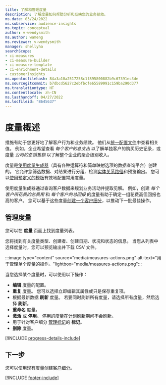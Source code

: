 ```yaml
---
title: 了解和管理度量
description: 了解度量如何帮助分析和反映您的业务绩效。
ms.date: 03/24/2022
ms.subservice: audience-insights
ms.topic: conceptual
author: v-wendysmith
ms.author: wameng
ms.reviewer: v-wendysmith
manager: shellyha
searchScope:
- ci-measures
- ci-measure-builder
- ci-measure-template
- ci-enrichment-details
- customerInsights
ms.openlocfilehash: 84a3a10a2517258c1f895800882b9c67391ec3de
ms.sourcegitcommit: b7dbcd5627c2ebfbcfe65589991c159ba290d377
ms.translationtype: HT
ms.contentlocale: zh-CN
ms.lasthandoff: 04/27/2022
ms.locfileid: "8645637"
---
```

# <a name="measures-overview"></a>度量概述

措施有助于您更好地了解客户行为和业务绩效。 他们从[统一配置文件](data-unification.md)中查看相关值。 例如，企业希望查看 *每个客户的总支出* 以了解单独客户的购买历史记录，或度量 *公司的总销售额* 以了解整个企业的聚合级别收入。  

度量是[使用度量生成器](measure-builder.md)（具有各种运算符和简单映射选项的数据查询平台）创建的。 它允许您筛选数据、对结果进行分组、检测[实体关系路径](relationships.md)和预览输出。 您可以[使用预定义的模板](measure-templates.md)有效地配置常用度量。

使用度量生成器通过查询客户数据来规划业务活动并提取见解。 例如，创建 *每个客户所花费的总费用* 和 *每个客户的总回报* 的度量有助于确定一组花费高但回报也高的客户。 您可以基于这些度量[创建一个客户细分](segments.md)，以推动下一批最佳操作。

## <a name="manage-your-measures"></a>管理度量

您可以在 **度量** 页面上找到度量列表。

您将找到有关度量类型、创建者、创建日期、状况和状态的信息。 当您从列表中选择度量时，您可以预览输出并下载 CSV 文件。

:::image type="content" source="media/measures-actions.png" alt-text="用于管理单个度量的操作。"lightbox="media/measures-actions.png":::

当您选择某个度量时，可以使用以下操作：

- **编辑** 度量的配置。
- **重复** 度量。 您可以选择立即编辑其属性或只是保存重复项。
- 根据最新数据 **刷新** 度量。 若要同时刷新所有度量，请选择所有度量，然后选择 **刷新**。
- **重命名** 度量。
- **激活** 或 **停用**。 停用的度量在[计划刷新](system.md#schedule-tab)期间不会刷新。
- 用于针对客户细分 [管理标记](work-with-tags-columns.md#manage-tags)的 **标记**。
- **删除** 度量。

[!INCLUDE [progress-details-include](includes/progress-details-pane.md)]

## <a name="next-step"></a>下一步

您可以使用现有度量创建[客户细分](segments.md)。

[!INCLUDE [footer-include](includes/footer-banner.md)]
